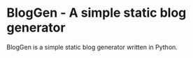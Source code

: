 # BlogGen - A simple static blog generator

BlogGen is a simple static blog generator written in Python.
